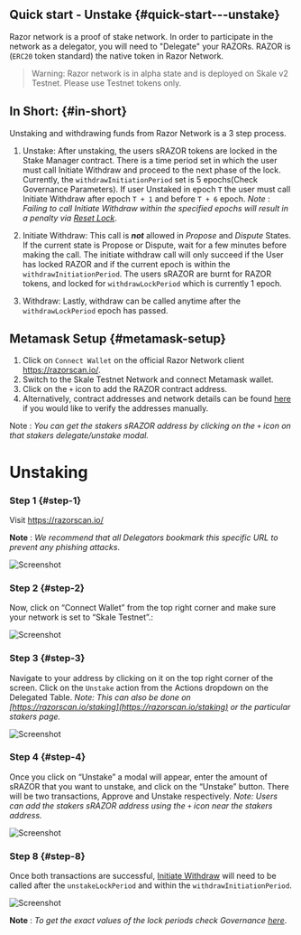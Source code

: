 ## Quick start - Unstake {#quick-start---unstake}

Razor network is a proof of stake network. In order to participate in the network as a delegator, you will need to "Delegate" your RAZORs. RAZOR is (`ERC20` token standard) the native token in Razor Network.

> Warning: Razor network is in alpha state and is deployed on Skale v2 Testnet. Please use Testnet tokens only.

## In Short: {#in-short}

Unstaking and withdrawing funds from Razor Network is a 3 step process.

1.  Unstake:
    After unstaking, the users sRAZOR tokens are locked in the Stake Manager contract. There is a time period set in which the user must call Initiate Withdraw and proceed to the next phase of the lock. Currently, the `withdrawInitiationPeriod` set is 5 epochs(Check Governance Parameters). If user Unstaked in epoch `T` the user must call Initiate Withdraw after epoch `T + 1` and before `T + 6` epoch.
    _Note_ : _Failing to call Initiate Withdraw within the specified epochs will result in a penalty via <ins>Reset Lock</ins>_.

2.  Initiate Withdraw:
    This call is _**not**_ allowed in _Propose_ and _Dispute_ States. If the current state is Propose or Dispute, wait for a few minutes before making the call. The initiate withdraw call will only succeed if the User has locked RAZOR and if the current epoch is within the `withdrawInitiationPeriod`. The users sRAZOR are burnt for RAZOR tokens, and locked for `withdrawLockPeriod` which is currently 1 epoch.
3.  Withdraw:
    Lastly, withdraw can be called anytime after the `withdrawLockPeriod` epoch has passed.

## Metamask Setup {#metamask-setup}

1. Click on `Connect Wallet` on the official Razor Network client <https://razorscan.io/>.
2. Switch to the Skale Testnet Network and connect Metamask wallet.
3. Click on the `+` icon to add the RAZOR contract address.
4. Alternatively, contract addresses and network details can be found [here](http://localhost:3000/docs/incentivised-testnet/deployment-details) if you would like to verify the addresses manually.

Note : _You can get the stakers sRAZOR address by clicking on the `+` icon on that stakers delegate/unstake modal._

# Unstaking

### Step 1 {#step-1}

Visit <https://razorscan.io/>

**Note** : _We recommend that all Delegators bookmark this specific URL to prevent any phishing attacks_.

![Screenshot](/img/1.png)

### Step 2 {#step-2}

Now, click on “Connect Wallet” from the top right corner and make sure your network is set to “Skale Testnet”.:

![Screenshot](/img/2.png)

### Step 3 {#step-3}

Navigate to your address by clicking on it on the top right corner of the screen. Click on the `Unstake` action from the Actions dropdown on the Delegated Table.
_Note: This can also be done on [https://razorscan.io/staking](https://razorscan.io/staking) or the particular stakers page._

![Screenshot](/img/9.png)

### Step 4 {#step-4}

Once you click on “Unstake” a modal will appear, enter the amount of sRAZOR that you want to unstake, and click on the “Unstake” button. There will be two transactions, Approve and Unstake respectively.
_Note: Users can add the stakers sRAZOR address using the `+` icon near the stakers address._

![Screenshot](/img/11.png)

### Step 8 {#step-8}

Once both transactions are successful, [Initiate Withdraw](/Delegation/delegate) will need to be called after the `unstakeLockPeriod` and within the `withdrawInitiationPeriod`.

![Screenshot](/img/12.png)

**Note** : _To get the exact values of the lock periods check Governance [here](https://razorscan.io/governance/values)_.
